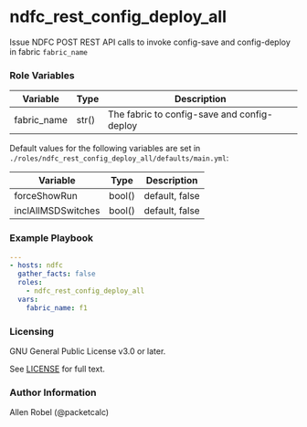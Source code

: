 # ndfc_rest_config_deploy_all

Issue NDFC POST REST API calls to invoke config-save and config-deploy in fabric ``fabric_name``

### Role Variables

Variable           | Type   | Description
-------------------|--------|------------
fabric_name        | str()  | The fabric to config-save and config-deploy

Default values for the following variables are set in ``./roles/ndfc_rest_config_deploy_all/defaults/main.yml``:

Variable           | Type   | Description
-------------------|--------|------------
forceShowRun       | bool() | default, false
inclAllMSDSwitches | bool() | default, false

### Example Playbook

```yaml
---
- hosts: ndfc
  gather_facts: false
  roles:
    - ndfc_rest_config_deploy_all
  vars:
    fabric_name: f1
```

### Licensing

GNU General Public License v3.0 or later.

See [LICENSE](https://www.gnu.org/licenses/gpl-3.0.txt) for full text.

### Author Information

Allen Robel (@packetcalc)
